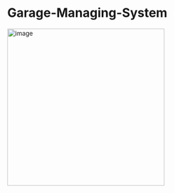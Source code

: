 # Garage-Managing-System
<img width="358" alt="image" src="https://user-images.githubusercontent.com/60794230/156502058-4c59c2b9-e85a-42e5-a23b-443a089eb488.png">
